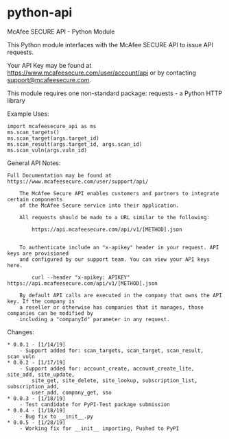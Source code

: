 # python-api

McAfee SECURE API - Python Module

This Python module interfaces with the McAfee SECURE API to issue
API requests.

Your API Key may be found at https://www.mcafeesecure.com/user/account/api or by contacting support@mcafeesecure.com.

This module requires one non-standard package:
    requests - a Python HTTP library

Example Uses:

    import mcafeesecure_api as ms
    ms.scan_targets()
    ms.scan_target(args.target_id)
    ms.scan_result(args.target_id, args.scan_id)
    ms.scan_vuln(args.vuln_id)


General API Notes:

    Full Documentation may be found at https://www.mcafeesecure.com/user/support/api/

        The McAfee Secure API enables customers and partners to integrate certain components
        of the McAfee Secure service into their application.

        All requests should be made to a URL similar to the following:

            https://api.mcafeesecure.com/api/v1/[METHOD].json


        To authenticate include an "x-apikey" header in your request. API keys are provisioned
        and configured by our support team. You can view your API keys here.

            curl --header "x-apikey: APIKEY" https://api.mcafeesecure.com/api/v1/[METHOD].json

        By default API calls are executed in the company that owns the API key. If the company is
        a reseller or otherwise has companies that it manages, those companies can be modified by
        including a "companyId" parameter in any request.

Changes:

    * 0.0.1 - [1/14/19]
        - Support added for: scan_targets, scan_target, scan_result, scan_vuln
    * 0.0.2 - [1/17/19]
        - Support added for: account_create, account_create_lite, site_add, site_update,
            site_get, site_delete, site_lookup, subscription_list, subscription_add,
            user_add, company_get, sso
    * 0.0.3 - [1/18/19]
        - Test candidate for PyPI-Test package submission
    * 0.0.4 - [1/18/19]
        - Bug fix to __init__.py
    * 0.0.5 - [1/28/19]
        - Working fix for __init__ importing, Pushed to PyPI

